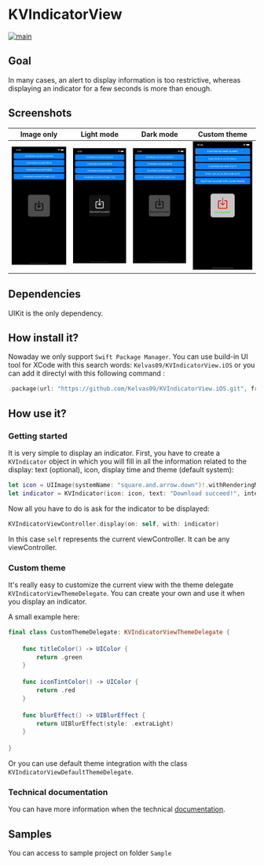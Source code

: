 # KVIndicatorView

[![main](https://github.com/Kelvas09/KVIndicatorView.iOS/actions/workflows/publish.yaml/badge.svg?branch=main)](https://github.com/Kelvas09/KVIndicatorView.iOS/actions/workflows/publish.yaml)

## Goal

In many cases, an alert to display information is too restrictive, whereas displaying an indicator for a few seconds is more than enough.

## Screenshots

|Image only|Light mode|Dark mode|Custom theme|
|---|---|---|---|
|![image only](./resources/images/image-only.png)|![light mode](./resources/images/light-mode.png)|![dark mode](./resources/images/dark-mode.png)|![custom theme](./resources/images/custom-theme.png)|

## Dependencies

UIKit is the only dependency.

## How install it?

Nowaday we only support `Swift Package Manager`. You can use build-in UI tool for XCode with this search words: `Kelvas09/KVIndicatorView.iOS` or you can add it directyl with this following command :

```swift
.package(url: "https://github.com/Kelvas09/KVIndicatorView.iOS.git", from: "1.0.0")
```

## How use it?

### Getting started

It is very simple to display an indicator. First, you have to create a `KVIndicator` object in which you will fill in all the information related to the display: text (optional), icon, display time and theme (default system):

```swift
let icon = UIImage(systemName: "square.and.arrow.down")!.withRenderingMode(.alwaysTemplate)
let indicator = KVIndicator(icon: icon, text: "Download succeed!", interval: 5, theme: .system)
```

Now all you have to do is ask for the indicator to be displayed:

```swift
KVIndicatorViewController.display(on: self, with: indicator)
```

In this case `self` represents the current viewController. It can be any viewController.

### Custom theme

It's really easy to customize the current view with the theme delegate `KVIndicatorViewThemeDelegate`. You can create your own and use it when you display an indicator.

A small example here:

```swift
final class CustomThemeDelegate: KVIndicatorViewThemeDelegate {

    func titleColor() -> UIColor {
        return .green
    }

    func iconTintColor() -> UIColor {
        return .red
    }

    func blurEffect() -> UIBlurEffect {
        return UIBlurEffect(style: .extraLight)
    }

}
```

Or you can use default theme integration with the class `KVIndicatorViewDefaultThemeDelegate`.

### Technical documentation

You can have more information when the technical [documentation](https://kelvas09.github.io/KVIndicatorView.iOS/documentation/kvindicatorview/).

## Samples

You can access to sample project on folder `Sample`